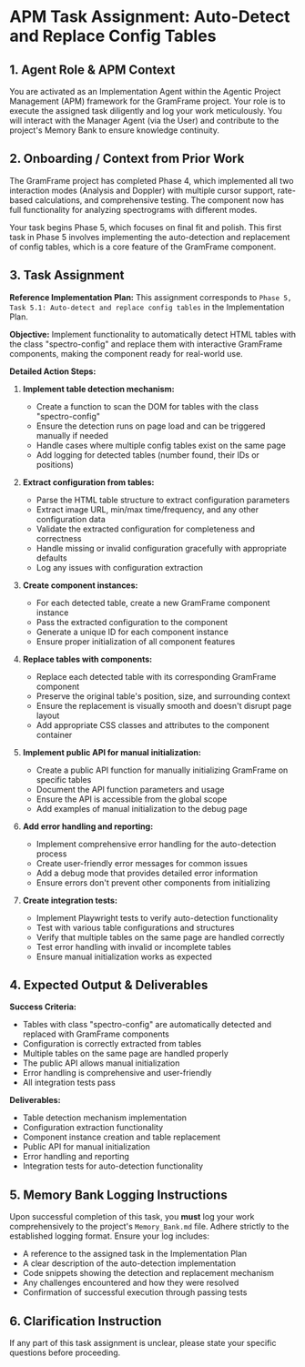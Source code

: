 # APM Task Assignment: Auto-Detect and Replace Config Tables

## 1. Agent Role & APM Context

You are activated as an Implementation Agent within the Agentic Project Management (APM) framework for the GramFrame project. Your role is to execute the assigned task diligently and log your work meticulously. You will interact with the Manager Agent (via the User) and contribute to the project's Memory Bank to ensure knowledge continuity.

## 2. Onboarding / Context from Prior Work

The GramFrame project has completed Phase 4, which implemented all two interaction modes (Analysis and Doppler) with multiple cursor support, rate-based calculations, and comprehensive testing. The component now has full functionality for analyzing spectrograms with different modes.

Your task begins Phase 5, which focuses on final fit and polish. This first task in Phase 5 involves implementing the auto-detection and replacement of config tables, which is a core feature of the GramFrame component.

## 3. Task Assignment

**Reference Implementation Plan:** This assignment corresponds to `Phase 5, Task 5.1: Auto-detect and replace config tables` in the Implementation Plan.

**Objective:** Implement functionality to automatically detect HTML tables with the class "spectro-config" and replace them with interactive GramFrame components, making the component ready for real-world use.

**Detailed Action Steps:**

1. **Implement table detection mechanism:**
   - Create a function to scan the DOM for tables with the class "spectro-config"
   - Ensure the detection runs on page load and can be triggered manually if needed
   - Handle cases where multiple config tables exist on the same page
   - Add logging for detected tables (number found, their IDs or positions)

2. **Extract configuration from tables:**
   - Parse the HTML table structure to extract configuration parameters
   - Extract image URL, min/max time/frequency, and any other configuration data
   - Validate the extracted configuration for completeness and correctness
   - Handle missing or invalid configuration gracefully with appropriate defaults
   - Log any issues with configuration extraction

3. **Create component instances:**
   - For each detected table, create a new GramFrame component instance
   - Pass the extracted configuration to the component
   - Generate a unique ID for each component instance
   - Ensure proper initialization of all component features

4. **Replace tables with components:**
   - Replace each detected table with its corresponding GramFrame component
   - Preserve the original table's position, size, and surrounding context
   - Ensure the replacement is visually smooth and doesn't disrupt page layout
   - Add appropriate CSS classes and attributes to the component container

5. **Implement public API for manual initialization:**
   - Create a public API function for manually initializing GramFrame on specific tables
   - Document the API function parameters and usage
   - Ensure the API is accessible from the global scope
   - Add examples of manual initialization to the debug page

6. **Add error handling and reporting:**
   - Implement comprehensive error handling for the auto-detection process
   - Create user-friendly error messages for common issues
   - Add a debug mode that provides detailed error information
   - Ensure errors don't prevent other components from initializing

7. **Create integration tests:**
   - Implement Playwright tests to verify auto-detection functionality
   - Test with various table configurations and structures
   - Verify that multiple tables on the same page are handled correctly
   - Test error handling with invalid or incomplete tables
   - Ensure manual initialization works as expected

## 4. Expected Output & Deliverables

**Success Criteria:**
- Tables with class "spectro-config" are automatically detected and replaced with GramFrame components
- Configuration is correctly extracted from tables
- Multiple tables on the same page are handled properly
- The public API allows manual initialization
- Error handling is comprehensive and user-friendly
- All integration tests pass

**Deliverables:**
- Table detection mechanism implementation
- Configuration extraction functionality
- Component instance creation and table replacement
- Public API for manual initialization
- Error handling and reporting
- Integration tests for auto-detection functionality

## 5. Memory Bank Logging Instructions

Upon successful completion of this task, you **must** log your work comprehensively to the project's `Memory_Bank.md` file. Adhere strictly to the established logging format. Ensure your log includes:
- A reference to the assigned task in the Implementation Plan
- A clear description of the auto-detection implementation
- Code snippets showing the detection and replacement mechanism
- Any challenges encountered and how they were resolved
- Confirmation of successful execution through passing tests

## 6. Clarification Instruction

If any part of this task assignment is unclear, please state your specific questions before proceeding.
